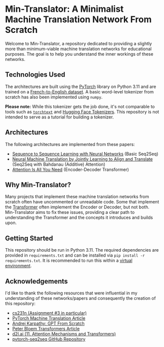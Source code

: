 # Min-Translator: A Minimalist Machine Translation Network From Scratch

Welcome to Min-Translator, a repository dedicated to providing a slightly more than minimum-viable machine translation networks for educational purposes. The goal is to help you understand the inner workings of these networks. 

## Technologies Used

The architectures are built using the [PyTorch](https://pytorch.org) library on Python 3.11 and are trained on a [French-to-English dataset](https://www.manythings.org/anki/). A basic word-level tokenizer from scratch has also been implemented using `numpy`. 

**Please note:** While this tokenizer gets the job done, it's not comparable to tools such as [`torchtext`](https://pytorch.org/text/stable/index.html) and [Hugging Face Tokenizers](https://huggingface.co/docs/transformers/main_classes/tokenizer). This repository is not intended to serve as a tutorial for building a tokenizer.

## Architectures

The following architectures are implemented from these papers:

- [Sequence to Sequence Learning with Neural Networks](https://arxiv.org/abs/1409.3215) (Basic Seq2Seq)
- [Neural Machine Translation by Jointly Learning to Align and Translate](https://arxiv.org/abs/1409.0473) (Seq2Seq with Bahdanau (Additive) Attention)
- [Attention Is All You Need](https://arxiv.org/abs/1706.03762) (Encoder-Decoder Transformer)

## Why Min-Translator?

Many projects that implement these machine translation networks from scratch often have uncommented or unreadable code. Some that implement the [Transformer](https://arxiv.org/abs/1706.03762) often implement the Encoder or Decoder, but not both. Min-Translator aims to fix these issues, providing a clear path to understanding the Transformer and the concepts it introduces and builds upon.

## Getting Started

This repository should be run in Python 3.11. The required dependencies are provided in `requirements.txt` and can be installed via `pip install -r requirements.txt`. It is recommended to run this within a [virtual environment](https://docs.python.org/3/library/venv.html).

## Acknowledgements

I'd like to thank the following resources that were influential in my understanding of these networks/papers and consequently the creation of this repository:

- [cs231n (Assignment #3 in particular)](https://cs231n.github.io)
- [PyTorch Machine Translation Article](https://pytorch.org/tutorials/intermediate/seq2seq_translation_tutorial.html)
- [Andrej Karpathy: GPT From Scratch](https://youtu.be/kCc8FmEb1nY?si=KekNE5OpIgFVVJsM)
- [Peter Bloem Transformers Article](https://peterbloem.nl/blog/transformers)
- [d2l.ai (11. Attention Mechanisms and Transformers)](https://d2l.ai/chapter_recurrent-modern/index.html)
- [pytorch-seq2seq GitHub Repository](https://github.com/bentrevett/pytorch-seq2seq/tree/main)